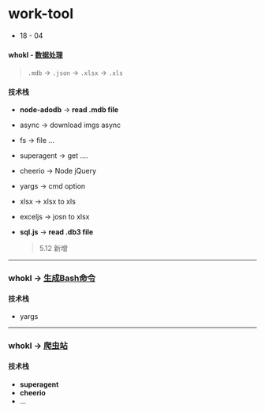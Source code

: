 # work-tool

- 18 - 04

#### whokl - [数据处理](./work-tool-mdbToXls)

  > `.mdb` -> `.json` -> `.xlsx` -> `.xls`


#### 技术栈

  - **node-adodb** -> **read .mdb file**

  - async -> download imgs async

  - fs -> file ...

  - superagent -> get ....

  - cheerio -> Node jQuery

  - yargs -> cmd option

  - xlsx -> xlsx to xls

  - exceljs -> josn to xlsx

  - **sql.js** -> **read .db3 file**

    > 5.12 新增

---

### whokl -> [生成Bash命令](./work-tool-copy)

#### 技术栈

  - yargs

---

### whokl -> [爬虫站](./work-tool-cc)

#### 技术栈

  - **superagent**
  - **cheerio**
  - ...